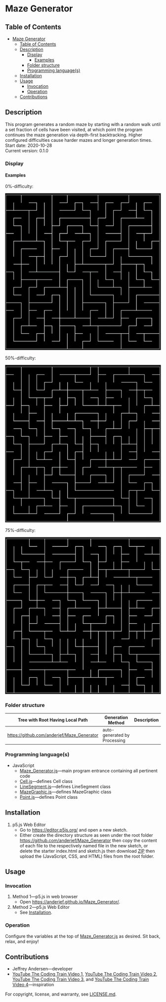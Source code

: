 # Maze Generator

## Table of Contents

- [Maze Generator](#maze-generator)
  - [Table of Contents](#table-of-contents)
  - [Description](#description)
    - [Display](#display)
      - [Examples](#examples)
    - [Folder structure](#folder-structure)
    - [Programming language(s)](#programming-languages)
  - [Installation](#installation)
  - [Usage](#usage)
    - [Invocation](#invocation)
    - [Operation](#operation)
  - [Contributions](#contributions)

## Description

This program generates a random maze by starting with a random walk until a set fraction of cells have been visited, at which point the program continues the maze generation via depth-first backtracking. Higher configured difficulties cause harder mazes and longer generation times.  
Start date: 2020-10-28  
Current version: 0.1.0  

### Display

#### Examples

0%-difficulty:

![Example 0%-Difficulty Maze](Picture1.png)

50%-difficulty:

![Example 50%-Difficulty Maze](Picture2.png)

75%-difficulty:

![Example 75%-Difficulty Maze](Picture3.png)

### Folder structure

| Tree with Root Having Local Path | Generation Method | Description |
| -------------------------------- | ----------------- | ----------- |
| <https://github.com/anderjef/Maze_Generator> | auto-generated by Processing | <!-- --> |

### Programming language(s)

- JavaScript
  - [Maze_Generator.js](./Maze_Generator.js)&mdash;main program entrance containing all pertinent code
  - [Cell.js](./Cell.js)&mdash;defines Cell class
  - [LineSegment.js](./LineSegment.js)&mdash;defines LineSegment class
  - [MazeGraphic.js](./MazeGraphic.js)&mdash;defines MazeGraphic class
  - [Point.js](./Point.js)&mdash;defines Point class

## Installation

1. p5.js Web Editor
    - Go to <https://editor.p5js.org/> and open a new sketch.
    - Either create the directory structure as seen under the root folder <https://github.com/anderjef/Maze_Generator> then copy the content of each file to the respectively named file in the new sketch, or delete the starter index.html and sketch.js then download [ZIP](https://github.com/anderjef/Maze_Generator/archive/main.zip) then upload the (JavaScript, CSS, and HTML) files from the root folder.

## Usage

### Invocation

1. Method 1&mdash;p5.js in web browser
    - Open <https://anderjef.github.io/Maze_Generator/>.
2. Method 2&mdash;p5.js Web Editor
    - See [Installation](#installation).

### Operation

Configure the variables at the top of [Maze_Generator.js](./Maze_Generator.js) as desired. Sit back, relax, and enjoy!

## Contributions

- Jeffrey Andersen&mdash;developer
- [YouTube The Coding Train Video 1](https://www.youtube.com/watch?v=HyK_Q5rrcr4), [YouTube The Coding Train Video 2](https://www.youtube.com/watch?v=D8UgRyRnvXU), [YouTube The Coding Train Video 3](https://www.youtube.com/watch?v=8Ju_uxJ9v44), and [YouTube The Coding Train Video 4](https://www.youtube.com/watch?v=_p5IH0L63wo)&mdash;inspiration

For copyright, license, and warranty, see [LICENSE.md](LICENSE.md).
